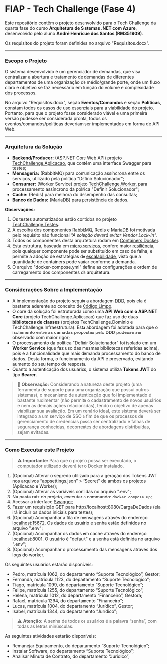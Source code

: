 # FIAP - Tech Challenge (Fase 4)

Este repositório contêm o projeto desenvolvido para o Tech Challenge da quarta fase do curso **Arquitetura de Sistemas .NET com Azure**, desenvolvido pelo aluno **André Henrique dos Santos (RM351909)**.

Os requisitos do projeto foram definidos no arquivo "Requisitos.docx".

---

### Escopo o Projeto

O sistema desenvolvido é um gerenciador de demandas, que visa centralizar a abertura e tratamento de demandas de diferentes departamentos de uma organização de médio/grande porte, onde um fluxo claro e objetivo se faz necessário em função do volume e complexidade dos processos.

No arquivo "Requisitos.docx", seção **Eventos/Comandos** e seção **Políticas**, constam todos os casos de uso essenciais para a viabilidade do projeto. Portanto, para que o projeto fosse considerado viável e uma primeira versão pudesse ser considerada pronta, todos os eventos/comandos/políticas deveriam ser implementados em forma de API Web.

---

### Arquitetura da Solução

- **Backend/Producer:** (ASP.NET Core Web API) projeto <u>TechChallenge.Aplicacao</u>, que contêm uma interface Swagger para testes;
- **Mensageria:** (RabbitMQ) para comunicação assíncrona entre os serviços, utilizado pela política "Definir Solucionador";
- **Consumer:** (Worker Service) projeto <u>TechChallenge.Worker</u>, para processamento assíncrono da política "Definir Solucionador";
- **Cache:** (Redis) para melhora do desempenho das consultas;
- **Banco de Dados:** (MariaDB) para persistência de dados.

**Observações:**
1. Os testes automatizados estão contidos no projeto <u>TechChallenge.Testes</u>.
2. A escolha dos componentes <u>RabbitMQ</u>, <u>Redis</u> e <u>MariaDB</u> foi motivada pelo requisito não funcional *"A solução deverá evitar Vendor Lock-In"*.
3. Todos os componentes desta arquitetura rodam em <u>Containers Docker</u>.
4. Esta estrutura, baseada em <u>micro serviços</u>, confere maior <u>resiliência</u>, pois qualquer componente pode ser substituído em caso de falha, e permite a adoção de estratégias de <u>escalabilidade</u>, visto que a quantidade de containers pode variar conforme a demanda.
5. O arquivo "docker-compose.yml" define as configurações e ordem de carregamento dos componentes da arquitetura.

---

### Considerações Sobre a Implementação

- A implementação do projeto seguiu a abordagem <u>DDD</u>, pois ela é bastante aderente ao conceito de <u>Código Limpo</u>.
- O core da solução foi estruturada como uma **API Web com o ASP.NET Core** (projeto TechChallenge.Aplicacao) que faz uso de duas **bibliotecas de classes** (projetos TechChallenge.Dominio e TechChallenge.Infraestrutura). Esta abordagem foi adotada para que o isolamento entre as camadas propostas pelo DDD pudesse ser observado com maior rigor;
- O processamento da política "Definir Solucionador" foi isolado em um **Worker Service** (que faz uso das mesmas bibliotecas referidas acima), pois é a funcionalidade que mais demanda processamento do banco de dados. Desta forma, o funcionamento da API é preservado, evitando aumento do seu tempo de resposta.
- Quanto a autenticação dos usuários, o sistema utiliza **Tokens JWT** do tipo **Bearer**.
> :memo: **Observação:** Considerando a natureza deste projeto (uma ferramenta de suporte para uma organização que possui outros sistemas), o mecanismo de autenticação que foi implementado é bastante rudimentar (não permite o cadastramento de novos usuários e nem as demais ações relacionadas), tendo o objetivo de apenas viabilizar sua avaliação. Em um cenário ideal, este sistema deverá ser integrado a um serviço de SSO a fim de que os processos de gerenciamento de credencias possa ser centralizado e falhas de segurança conhecidas, decorrentes de abordagens distribuídas, sejam evitadas.

---

### Como Executar este Projeto
> :warning: **Importante:** Para que o projeto possa ser executado, o computador utilizado deverá ter o Docker instalado.

1. (Opcional) Alterar o segredo utilizado para a geração dos Tokens JWT nos arquivos “appsettings.json” > “Secret” de ambos os projetos (Aplicacao e Worker);
2. (Opcional) Alterar as variáveis contidas no arquivo ".env";
3. Na pasta raiz do projeto, executar o commando: ``` docker compose up ```;
4. Acessar a interface [Swagger](http://localhost:8080/swagger/index.html);
5. Fazer um requisição GET para http://localhost:8080/CargaDeDados (ela irá incluir os dados iniciais para testes);
6. (Opcional) Acompanhar a fila de mensagens através do endereço [localhost:15672](http://localhost:15672/). Os dados de usuário e senha estão definidos no arquivo ".env";
7. (Opcional) Acompanhar os dados em cache através do endereço [localhost:8001](http://localhost:8001/). O usuário é "default" e a senha está definida no arquivo ".env";
8. (Opcional) Acompanhar o processamento das mensagens através dos logs do worker.

Os seguintes usuários estarão disponíveis:
- Pedro, matrícula 1062, do departamento “Suporte Tecnológico”, Gestor;
- Fernanda, matrícula 1123, do departamento “Suporte Tecnológico”;
- Tiago, matrícula 1099, do departamento “Suporte Tecnológico”;
- Felipe, matrícula 1255, do departamento “Suporte Tecnológico”;
- Helena, matrícula 1012, do departamento “Financeiro”, Gestora;
- Rafael, matrícula 1294, do departamento “Financeiro”;
- Lucas, matrícula 1004, do departamento “Jurídico”, Gestor;
- Isabel, matrícula 1344, do departamento “Jurídico”;
> :warning: **Atenção:** A senha de todos os usuários é a palavra “senha”, com todas as letras minúsculas.

As seguintes atividades estarão disponíveis:
- Remanejar Equipamento, do departamento “Suporte Tecnológico”;
- Instalar Software, do departamento “Suporte Tecnológico”;
- Analisar Minuta de Contrato, do departamento “Jurídico”;
